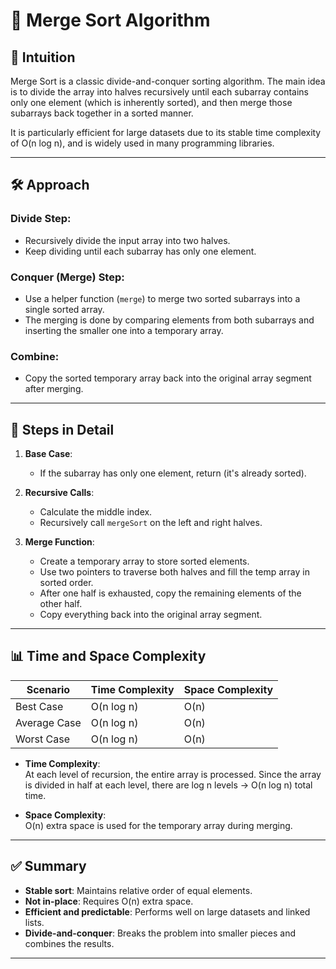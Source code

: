 # 🧩 Merge Sort Algorithm

## 🧠 Intuition
Merge Sort is a classic divide-and-conquer sorting algorithm. The main idea is to divide the array into halves recursively until each subarray contains only one element (which is inherently sorted), and then merge those subarrays back together in a sorted manner.

It is particularly efficient for large datasets due to its stable time complexity of O(n log n), and is widely used in many programming libraries.

---

## 🛠️ Approach

### Divide Step:
- Recursively divide the input array into two halves.
- Keep dividing until each subarray has only one element.

### Conquer (Merge) Step:
- Use a helper function (`merge`) to merge two sorted subarrays into a single sorted array.
- The merging is done by comparing elements from both subarrays and inserting the smaller one into a temporary array.

### Combine:
- Copy the sorted temporary array back into the original array segment after merging.

---

## 🔧 Steps in Detail

1. **Base Case**:
   - If the subarray has only one element, return (it's already sorted).

2. **Recursive Calls**:
   - Calculate the middle index.
   - Recursively call `mergeSort` on the left and right halves.

3. **Merge Function**:
   - Create a temporary array to store sorted elements.
   - Use two pointers to traverse both halves and fill the temp array in sorted order.
   - After one half is exhausted, copy the remaining elements of the other half.
   - Copy everything back into the original array segment.

---

## 📊 Time and Space Complexity

| Scenario       | Time Complexity | Space Complexity |
|----------------|------------------|------------------|
| Best Case      | O(n log n)       | O(n)             |
| Average Case   | O(n log n)       | O(n)             |
| Worst Case     | O(n log n)       | O(n)             |

- **Time Complexity**:  
  At each level of recursion, the entire array is processed. Since the array is divided in half at each level, there are log n levels → O(n log n) total time.

- **Space Complexity**:  
  O(n) extra space is used for the temporary array during merging.

---

## ✅ Summary

- **Stable sort**: Maintains relative order of equal elements.
- **Not in-place**: Requires O(n) extra space.
- **Efficient and predictable**: Performs well on large datasets and linked lists.
- **Divide-and-conquer**: Breaks the problem into smaller pieces and combines the results.

---

